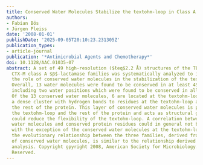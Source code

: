 ```yaml
---
title: Conserved Water Molecules Stabilize the textohm-loop in Class A $β$-Lactamases
authors:
- Fabian Bös
- Jürgen Pleiss
date: '2008-01-01'
publishDate: '2025-09-05T20:10:23.231305Z'
publication_types:
- article-journal
publication: '*Antimicrobial Agents and Chemotherapy*'
doi: 10.1128/AAC.01035-07
abstract: A set of 49 high-resolution ($łeq$2.2 Å) structures of the TEM, SHV, and
  CTX-M class A $β$-lactamase families was systematically analyzed to investigate
  the role of conserved water molecules in the stabilization of the textohm-loop.
  Overall, 13 water molecules were found to be conserved in at least 45 structures,
  including two water positions which were found to be conserved in all structures.
  Of the 13 conserved water molecules, 6 are located at the textohm-loop, forming
  a dense cluster with hydrogen bonds to residues at the textohm-loop as well as to
  the rest of the protein. This layer of conserved water molecules is packed between
  the textohm-loop and the rest of the protein and acts as structural glue, which
  could reduce the flexibility of the textohm-loop. A correlation between conserved
  water molecules and conserved protein residues could in general not be detected,
  with the exception of the conserved water molecules at the textohm-loop. Furthermore,
  the evolutionary relationship between the three families, derived from the number
  of conserved water molecules, is similar to the relationship derived from phylogenetic
  analysis. Copyright o̧pyright 2008, American Society for Microbiology. All Rights
  Reserved.
---
```

